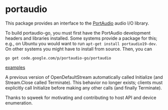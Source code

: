 # portaudio #
This package provides an interface to the [PortAudio](http://www.portaudio.com/) audio I/O library.

To build portaudio-go, you must first have the PortAudio development headers and libraries installed.  Some systems provide a package for this; e.g., on Ubuntu you would want to run `apt-get install portaudio19-dev`.  On other systems you might have to install from source.  Then, you can
```
go get code.google.com/p/portaudio-go/portaudio
```

[examples](http://code.google.com/p/portaudio-go/source/browse/portaudio/examples)

A previous version of OpenDefaultStream automatically called Initialize (and Stream.Close called Terminate).  This behavior no longer exists; clients must explicitly call Initialize before making any other calls (and finally Terminate).

Thanks to sqweek for motivating and contributing to host API and device enumeration.